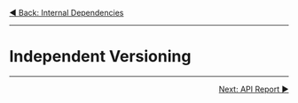 <p align='left'>
 <a href="./09-internal-dependencies.md">◀ Back: Internal Dependencies</a>
</p>

---

# Independent Versioning

---

<p align='right'>
 <a href="./11-api-report.md">Next: API Report ▶</a>
</p>
